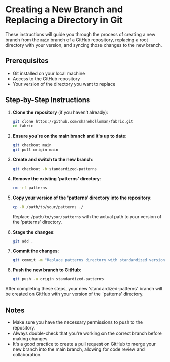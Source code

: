 # Creating a New Branch and Replacing a Directory in Git

These instructions will guide you through the process of creating a new branch from the `main` branch of a GitHub repository, replacing a root directory with your version, and syncing those changes to the new branch.

## Prerequisites

- Git installed on your local machine
- Access to the GitHub repository
- Your version of the directory you want to replace

## Step-by-Step Instructions

1. **Clone the repository** (if you haven't already):

   ```bash
   git clone https://github.com/shaneholloman/fabric.git
   cd fabric
   ```

2. **Ensure you're on the main branch and it's up to date**:

   ```bash
   git checkout main
   git pull origin main
   ```

3. **Create and switch to the new branch**:

   ```bash
   git checkout -b standardized-patterns
   ```

4. **Remove the existing 'patterns' directory**:

   ```bash
   rm -rf patterns
   ```

5. **Copy your version of the 'patterns' directory into the repository**:

   ```bash
   cp -R /path/to/your/patterns ./
   ```

   Replace `/path/to/your/patterns` with the actual path to your version of the 'patterns' directory.

6. **Stage the changes**:

   ```bash
   git add .
   ```

7. **Commit the changes**:

   ```bash
   git commit -m "Replace patterns directory with standardized version"
   ```

8. **Push the new branch to GitHub**:

   ```bash
   git push -u origin standardized-patterns
   ```

After completing these steps, your new 'standardized-patterns' branch will be created on GitHub with your version of the 'patterns' directory.

## Notes

- Make sure you have the necessary permissions to push to the repository.
- Always double-check that you're working on the correct branch before making changes.
- It's a good practice to create a pull request on GitHub to merge your new branch into the main branch, allowing for code review and collaboration.
